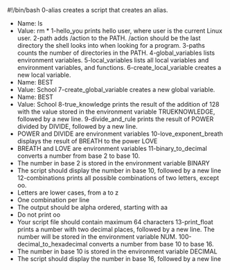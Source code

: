 #!/bin/bash
0-alias creates a script that creates an alias.
* Name: ls
* Value: rm *
1-hello_you prints hello user, where user is the current Linux user.
2-path adds /action to the PATH. /action should be the last directory the shell looks into when looking for a program.
3-paths counts the number of directories in the PATH.
4-global_variables lists environment variables.
5-local_variables lists all local variables and environment variables, and functions.
6-create_local_variable creates a new local variable.
* Name: BEST
* Value: School
7-create_global_variable creates a new global variable.
* Name: BEST
* Value: School
8-true_knowledge prints the result of the addition of 128 with the value stored in the environment variable TRUEKNOWLEDGE, followed by a new line.
9-divide_and_rule prints the result of POWER divided by DIVIDE, followed by a new line.
* POWER and DIVIDE are environment variables
10-love_exponent_breath displays the result of BREATH to the power LOVE
* BREATH and LOVE are environment variables
11-binary_to_decimal converts a number from base 2 to base 10.
* The number in base 2 is stored in the environment variable BINARY
* The script should display the number in base 10, followed by a new line
12-combinations prints all possible combinations of two letters, except oo.
* Letters are lower cases, from a to z
* One combination per line
* The output should be alpha ordered, starting with aa
* Do not print oo
* Your script file should contain maximum 64 characters
13-print_float prints a number with two decimal places, followed by a new line.
The number will be stored in the environment variable NUM.
100-decimal_to_hexadecimal converts a number from base 10 to base 16.
* The number in base 10 is stored in the environment variable DECIMAL
* The script should display the number in base 16, followed by a new line

